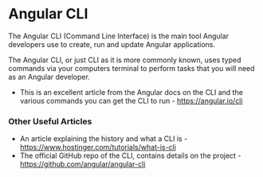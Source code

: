 # Angular CLI

The Angular CLI (Command Line Interface) is the main tool Angular developers use to create, run and update Angular applications.

The Angular CLI, or just CLI as it is more commonly known, uses typed commands via your computers terminal to perform tasks that
you will need as an Angular developer. 

- This is an excellent article from the Angular docs on the CLI and the various commands you can get the CLI to run - https://angular.io/cli



### Other Useful Articles

- An article explaining the history and what a CLI is - https://www.hostinger.com/tutorials/what-is-cli
- The official GitHub repo of the CLI, contains details on the project - https://github.com/angular/angular-cli

